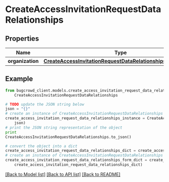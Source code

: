 # CreateAccessInvitationRequestDataRelationships


## Properties

Name | Type | Description | Notes
------------ | ------------- | ------------- | -------------
**organization** | [**CreateAccessInvitationRequestDataRelationshipsOrganization**](CreateAccessInvitationRequestDataRelationshipsOrganization.md) |  | 

## Example

```python
from bugcrowd_client.models.create_access_invitation_request_data_relationships import
    CreateAccessInvitationRequestDataRelationships

# TODO update the JSON string below
json = "{}"
# create an instance of CreateAccessInvitationRequestDataRelationships from a JSON string
create_access_invitation_request_data_relationships_instance = CreateAccessInvitationRequestDataRelationships.from_json(
    json)
# print the JSON string representation of the object
print
CreateAccessInvitationRequestDataRelationships.to_json()

# convert the object into a dict
create_access_invitation_request_data_relationships_dict = create_access_invitation_request_data_relationships_instance.to_dict()
# create an instance of CreateAccessInvitationRequestDataRelationships from a dict
create_access_invitation_request_data_relationships_form_dict = create_access_invitation_request_data_relationships.from_dict(
    create_access_invitation_request_data_relationships_dict)
```
[[Back to Model list]](../README.md#documentation-for-models) [[Back to API list]](../README.md#documentation-for-api-endpoints) [[Back to README]](../README.md)


